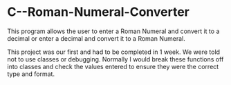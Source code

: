 # C--Roman-Numeral-Converter
This program allows the user to enter a Roman Numeral and convert it to a decimal or enter a decimal and convert it to a Roman Numeral.

This project was our first and had to be completed in 1 week. We were told not to use classes or debugging. Normally I would break these functions off into classes and check the values entered to ensure they were the correct type and format.
